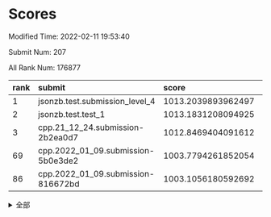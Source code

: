 # Scores

Modified Time: 2022-02-11 19:53:40

Submit Num: 207

All Rank Num: 176877

| rank |               submit               |       score        |       sigma        | pk_num |
| :--- | :--------------------------------- | :----------------- | :----------------- | :----- |
| 1    | jsonzb.test.submission_level_4     | 1013.2039893962497 | 0.803329011605613  | 3421   |
| 2    | jsonzb.test.test_1                 | 1013.1831208094925 | 0.8301738571344337 | 3410   |
| 3    | cpp.21_12_24.submission-2b2ea0d7   | 1012.8469404091612 | 0.7749450695123135 | 3417   |
| 69   | cpp.2022_01_09.submission-5b0e3de2 | 1003.7794261852054 | 0.7149972672239211 | 3417   |
| 86   | cpp.2022_01_09.submission-816672bd | 1003.1056180592692 | 0.7201467290031214 | 3411   |


<details>
<summary>全部</summary>

| rank |                 submit                 |       score        |       sigma        | pk_num |
| :--- | :------------------------------------- | :----------------- | :----------------- | :----- |
| 1    | jsonzb.test.submission_level_4         | 1013.2039893962497 | 0.803329011605613  | 3421   |
| 2    | jsonzb.test.test_1                     | 1013.1831208094925 | 0.8301738571344337 | 3410   |
| 3    | cpp.21_12_24.submission-2b2ea0d7       | 1012.8469404091612 | 0.7749450695123135 | 3417   |
| 4    | gobigger.level_3.submission_level_3_38 | 1011.3739193762511 | 0.7780788731741222 | 3415   |
| 5    | gobigger.level_3.submission_level_3_9  | 1011.1293613654756 | 0.7593326947233034 | 3418   |
| 6    | gobigger.level_3.submission_level_3_27 | 1011.0899023121303 | 0.7759192963992936 | 3414   |
| 7    | gobigger.level_3.submission_level_3_30 | 1010.9958315337798 | 0.7532702938878246 | 3419   |
| 8    | gobigger.level_3.submission_level_3_23 | 1010.9837753876268 | 0.7713597599106111 | 3416   |
| 9    | gobigger.level_3.submission_level_3_20 | 1010.9774378203075 | 0.7818516025643641 | 3416   |
| 10   | gobigger.level_3.submission_level_3_26 | 1010.9229473664974 | 0.7618996537721492 | 3411   |
| 11   | gobigger.level_3.submission_level_3_48 | 1010.9116759405139 | 0.7683062419379779 | 3416   |
| 12   | gobigger.level_3.submission_level_3_13 | 1010.8959385622351 | 0.7869842030448851 | 3418   |
| 13   | gobigger.level_3.submission_level_3_41 | 1010.7769649343546 | 0.7742065277705142 | 3418   |
| 14   | gobigger.level_3.submission_level_3_40 | 1010.7730779801228 | 0.7577386726350545 | 3422   |
| 15   | gobigger.level_3.submission_level_3_15 | 1010.7623102797106 | 0.7713362952799415 | 3423   |
| 16   | gobigger.level_3.submission_level_3_36 | 1010.6993917859037 | 0.7888532180183707 | 3418   |
| 17   | gobigger.level_3.submission_level_3_16 | 1010.672689935217  | 0.760838259143799  | 3422   |
| 18   | gobigger.level_3.submission_level_3_11 | 1010.6247250074346 | 0.7661911224907383 | 3419   |
| 19   | gobigger.level_3.submission_level_3_43 | 1010.4712912290269 | 0.7811440969650578 | 3420   |
| 20   | gobigger.level_3.submission_level_3_42 | 1010.4584574441096 | 0.7687686838418887 | 3415   |
| 21   | gobigger.level_3.submission_level_3_32 | 1010.4550601421722 | 0.7738560051964711 | 3419   |
| 22   | gobigger.level_3.submission_level_3_6  | 1010.4208088281067 | 0.7629516409510224 | 3422   |
| 23   | gobigger.level_3.submission_level_3_4  | 1010.4176337821257 | 0.7662079561751896 | 3420   |
| 24   | gobigger.level_3.submission_level_3_10 | 1010.3159947628142 | 0.7395536496503897 | 3418   |
| 25   | gobigger.level_3.submission_level_3_29 | 1010.2786822213234 | 0.7674626265651281 | 3418   |
| 26   | gobigger.level_3.submission_level_3_28 | 1010.2724935183967 | 0.7809446360298524 | 3419   |
| 27   | gobigger.level_3.submission_level_3_3  | 1010.2690584959433 | 0.7461855405204282 | 3411   |
| 28   | gobigger.level_3.submission_level_3_39 | 1010.1900598095757 | 0.7499684529952725 | 3419   |
| 29   | gobigger.level_3.submission_level_3_31 | 1010.1082705305257 | 0.7499928989922168 | 3410   |
| 30   | gobigger.level_3.submission_level_3_24 | 1010.0973298008595 | 0.739753125294148  | 3414   |
| 31   | gobigger.level_3.submission_level_3_46 | 1009.9258360581337 | 0.7436772910031937 | 3413   |
| 32   | gobigger.level_3.submission_level_3_12 | 1009.7512852690307 | 0.7760828552429836 | 3417   |
| 33   | gobigger.level_3.submission_level_3_1  | 1009.7402614973948 | 0.7572290240952172 | 3423   |
| 34   | gobigger.level_3.submission_level_3_8  | 1009.5635189608478 | 0.7574835068099781 | 3414   |
| 35   | gobigger.level_3.submission_level_3_0  | 1009.547470744046  | 0.760685302172763  | 3419   |
| 36   | gobigger.level_3.submission_level_3_21 | 1009.5311959201288 | 0.7602862963140239 | 3415   |
| 37   | gobigger.level_3.submission_level_3_5  | 1009.4848363721405 | 0.762811305297435  | 3420   |
| 38   | gobigger.level_3.submission_level_3_19 | 1009.47728883046   | 0.7750861033506814 | 3413   |
| 39   | gobigger.level_3.submission_level_3_25 | 1009.4745463338953 | 0.7716292114698622 | 3418   |
| 40   | gobigger.level_3.submission_level_3_33 | 1009.4095970586608 | 0.7484728664563887 | 3413   |
| 41   | gobigger.level_3.submission_level_3_35 | 1009.3191555884006 | 0.7473076892935606 | 3415   |
| 42   | gobigger.level_3.submission_level_3_14 | 1009.28683704763   | 0.7683518868054093 | 3421   |
| 43   | gobigger.level_3.submission_level_3_44 | 1009.2159293885453 | 0.7583200179261315 | 3416   |
| 44   | gobigger.level_3.submission_level_3_22 | 1009.1477271134842 | 0.7477851031856368 | 3418   |
| 45   | gobigger.level_3.submission_level_3_18 | 1009.0404323438396 | 0.7433021957320947 | 3414   |
| 46   | gobigger.level_3.submission_level_3_47 | 1008.9786914334593 | 0.7517142844912537 | 3420   |
| 47   | gobigger.level_3.submission_level_3_2  | 1008.959051014182  | 0.7438221382753836 | 3415   |
| 48   | gobigger.level_3.submission_level_3_17 | 1008.7726629405524 | 0.7510043076436366 | 3424   |
| 49   | gobigger.level_3.submission_level_3_45 | 1008.6080690784996 | 0.7540549887058485 | 3420   |
| 50   | gobigger.level_3.submission_level_3_34 | 1008.4890407615948 | 0.762805994116514  | 3426   |
| 51   | gobigger.level_3.submission_level_3_7  | 1008.4555855226133 | 0.7296825912127559 | 3414   |
| 52   | gobigger.level_3.submission_level_3_49 | 1008.3796502768233 | 0.7235820382925369 | 3418   |
| 53   | gobigger.level_3.submission_level_3_37 | 1008.0436404213013 | 0.728699022891171  | 3412   |
| 54   | gobigger.level_1.submission_level_1_15 | 1004.776963831253  | 0.7155959914381864 | 3420   |
| 55   | gobigger.level_1.submission_level_1_39 | 1004.6559962681424 | 0.7221068110593707 | 3417   |
| 56   | gobigger.level_1.submission_level_1_23 | 1004.5098942235293 | 0.7223359161861806 | 3415   |
| 57   | gobigger.level_1.submission_level_1_47 | 1004.4913543080946 | 0.73230552649166   | 3412   |
| 58   | gobigger.level_1.submission_level_1_30 | 1004.4867798332073 | 0.7070148289324618 | 3423   |
| 59   | gobigger.level_1.submission_level_1_4  | 1004.4778686006383 | 0.7224970142753853 | 3415   |
| 60   | gobigger.level_1.submission_level_1_21 | 1004.4518069346522 | 0.7163365508733672 | 3414   |
| 61   | gobigger.level_1.submission_level_1_6  | 1004.2544661516974 | 0.7171970606712569 | 3425   |
| 62   | gobigger.level_1.submission_level_1_36 | 1004.2302094625263 | 0.7133107069166397 | 3421   |
| 63   | gobigger.level_1.submission_level_1_35 | 1004.0310727450076 | 0.7197117517910621 | 3415   |
| 64   | gobigger.level_1.submission_level_1_26 | 1004.0296287340284 | 0.7203948282593748 | 3421   |
| 65   | gobigger.level_1.submission_level_1_29 | 1003.9826065155169 | 0.7201317719546185 | 3422   |
| 66   | gobigger.level_1.submission_level_1_44 | 1003.9140451273292 | 0.7111378435347264 | 3414   |
| 67   | gobigger.level_1.submission_level_1_37 | 1003.8626681896187 | 0.7237867421190902 | 3413   |
| 68   | gobigger.level_1.submission_level_1_34 | 1003.8353832255702 | 0.7303624922059603 | 3419   |
| 69   | cpp.2022_01_09.submission-5b0e3de2     | 1003.7794261852054 | 0.7149972672239211 | 3417   |
| 70   | gobigger.level_1.submission_level_1_49 | 1003.7197367521214 | 0.7173222761686636 | 3421   |
| 71   | gobigger.level_1.submission_level_1_38 | 1003.6407735357502 | 0.7247457131489525 | 3419   |
| 72   | gobigger.level_1.submission_level_1_10 | 1003.5425194412132 | 0.715077364959337  | 3420   |
| 73   | gobigger.level_1.submission_level_1_24 | 1003.4863213775005 | 0.7096363627541632 | 3416   |
| 74   | gobigger.level_1.submission_level_1_8  | 1003.4833389719549 | 0.7227341062723938 | 3417   |
| 75   | gobigger.level_1.submission_level_1_41 | 1003.4815663729089 | 0.7135690723906115 | 3417   |
| 76   | gobigger.level_1.submission_level_1_20 | 1003.4552881779441 | 0.7186965163844797 | 3420   |
| 77   | gobigger.level_1.submission_level_1_1  | 1003.4226775390243 | 0.716212532713628  | 3416   |
| 78   | gobigger.level_1.submission_level_1_45 | 1003.3783445967815 | 0.712623900821615  | 3415   |
| 79   | gobigger.level_1.submission_level_1_22 | 1003.3252952696682 | 0.718613020997085  | 3409   |
| 80   | gobigger.level_1.submission_level_1_33 | 1003.3101319950457 | 0.7208898322839014 | 3422   |
| 81   | gobigger.level_1.submission_level_1_43 | 1003.2934775211825 | 0.7180839625325336 | 3417   |
| 82   | gobigger.level_1.submission_level_1_48 | 1003.28923560827   | 0.7233026038385421 | 3421   |
| 83   | gobigger.level_1.submission_level_1_18 | 1003.2767342918323 | 0.7230753797231084 | 3422   |
| 84   | gobigger.level_1.submission_level_1_9  | 1003.1655572686777 | 0.7220741397444943 | 3421   |
| 85   | gobigger.level_1.submission_level_1_14 | 1003.160823398784  | 0.7229029708325739 | 3417   |
| 86   | cpp.2022_01_09.submission-816672bd     | 1003.1056180592692 | 0.7201467290031214 | 3411   |
| 87   | gobigger.level_1.submission_level_1_46 | 1003.0943724130578 | 0.7179519562302658 | 3421   |
| 88   | gobigger.level_1.submission_level_1_0  | 1003.0567973328087 | 0.7157798169087406 | 3416   |
| 89   | gobigger.level_1.submission_level_1_19 | 1002.9914358056836 | 0.7118686880872194 | 3419   |
| 90   | gobigger.level_1.submission_level_1_5  | 1002.9755425242541 | 0.7231618822448727 | 3421   |
| 91   | gobigger.level_1.submission_level_1_31 | 1002.9307913308406 | 0.7176680766355154 | 3412   |
| 92   | gobigger.level_1.submission_level_1_3  | 1002.9159050680101 | 0.7051223819396611 | 3417   |
| 93   | gobigger.level_1.submission_level_1_42 | 1002.8985577095573 | 0.7107453477259367 | 3415   |
| 94   | gobigger.level_1.submission_level_1_32 | 1002.8425434407188 | 0.7247412195502576 | 3418   |
| 95   | gobigger.level_1.submission_level_1_16 | 1002.8176305125024 | 0.7204939165541875 | 3419   |
| 96   | gobigger.level_1.submission_level_1_2  | 1002.7622525103372 | 0.7121808306075744 | 3423   |
| 97   | gobigger.level_1.submission_level_1_27 | 1002.7445231064439 | 0.7187232697595061 | 3418   |
| 98   | gobigger.level_1.submission_level_1_17 | 1002.7001393366432 | 0.7258681005084948 | 3419   |
| 99   | gobigger.level_1.submission_level_1_25 | 1002.6785373634858 | 0.7179976770882854 | 3419   |
| 100  | gobigger.level_1.submission_level_1_13 | 1002.3247339938775 | 0.7161544304472582 | 3423   |
| 101  | gobigger.level_1.submission_level_1_11 | 1002.2736163925314 | 0.7170554802240223 | 3418   |
| 102  | gobigger.level_1.submission_level_1_28 | 1002.2628302357492 | 0.7017989327352476 | 3416   |
| 103  | gobigger.level_1.submission_level_1_40 | 1001.9824962420307 | 0.7226840159523007 | 3420   |
| 104  | gobigger.level_1.submission_level_1_7  | 1001.7713270469176 | 0.711040090529135  | 3416   |
| 105  | gobigger.level_1.submission_level_1_12 | 1001.1546523409847 | 0.7125825933128843 | 3416   |
| 106  | gobigger.random.submission_random_7    | 997.7896947257741  | 0.709737565106614  | 3422   |
| 107  | gobigger.random.submission_random_29   | 997.3621585899876  | 0.7132428868182892 | 3418   |
| 108  | gobigger.random.submission_random_24   | 997.1740826417783  | 0.69281040042945   | 3417   |
| 109  | gobigger.random.submission_random_18   | 996.9760392344413  | 0.704428823073006  | 3419   |
| 110  | gobigger.random.submission_random_27   | 996.8599229947779  | 0.7149642648744824 | 3412   |
| 111  | gobigger.random.submission_random_8    | 996.7928851009381  | 0.7148127757508254 | 3418   |
| 112  | gobigger.random.submission_random_6    | 996.7839464069187  | 0.7212235214418442 | 3412   |
| 113  | gobigger.random.submission_random_34   | 996.7303884013314  | 0.7039131435270679 | 3417   |
| 114  | gobigger.random.submission_random_45   | 996.6563190955909  | 0.7270071614449622 | 3415   |
| 115  | gobigger.random.submission_random_39   | 996.6114024424579  | 0.7058120430264292 | 3410   |
| 116  | gobigger.random.submission_random_49   | 996.6036931959421  | 0.7114453013350398 | 3418   |
| 117  | gobigger.random.submission_random_4    | 996.5510193545584  | 0.7139679474793085 | 3420   |
| 118  | gobigger.random.submission_random_2    | 996.5281163353626  | 0.723071275072293  | 3419   |
| 119  | gobigger.random.submission_random_48   | 996.4054417545781  | 0.7051688649445466 | 3416   |
| 120  | gobigger.random.submission_random_32   | 996.2173920433702  | 0.7136221448764672 | 3423   |
| 121  | gobigger.random.submission_random_10   | 996.2041896828555  | 0.7224584838855478 | 3423   |
| 122  | gobigger.random.submission_random_0    | 996.1939961518922  | 0.7210769678047139 | 3420   |
| 123  | gobigger.random.submission_random_17   | 996.1794557897854  | 0.7152125796311067 | 3416   |
| 124  | gobigger.random.submission_random_23   | 996.1451349053277  | 0.7060992051393423 | 3416   |
| 125  | gobigger.random.submission_random_5    | 996.1242668680214  | 0.7066236386721895 | 3418   |
| 126  | gobigger.random.submission_random_38   | 996.0925800877717  | 0.7031465219362502 | 3422   |
| 127  | gobigger.random.submission_random_30   | 996.066803515922   | 0.7107116151513563 | 3412   |
| 128  | gobigger.random.submission_random_16   | 996.0379298469597  | 0.7055589282743729 | 3417   |
| 129  | gobigger.random.submission_random_33   | 996.0326998855979  | 0.7050777093734886 | 3422   |
| 130  | gobigger.random.submission_random_25   | 996.0036455103029  | 0.7043703570369896 | 3420   |
| 131  | gobigger.random.submission_random_3    | 995.9980492154513  | 0.7109899656674927 | 3422   |
| 132  | gobigger.random.submission_random_19   | 995.9115975011669  | 0.7105829517127054 | 3420   |
| 133  | gobigger.random.submission_random_13   | 995.8797457359391  | 0.7162686979280183 | 3413   |
| 134  | gobigger.random.submission_random_9    | 995.8450590815016  | 0.7009791401122955 | 3421   |
| 135  | gobigger.random.submission_random_11   | 995.8281762906163  | 0.7113029855297021 | 3420   |
| 136  | gobigger.random.submission_random_42   | 995.8128941026959  | 0.7028141136614746 | 3413   |
| 137  | gobigger.random.submission_random_35   | 995.786243718613   | 0.7132292950819675 | 3420   |
| 138  | gobigger.random.submission_random_21   | 995.7717542786021  | 0.7093301523047243 | 3412   |
| 139  | gobigger.random.submission_random_37   | 995.7602545684482  | 0.72077068991703   | 3419   |
| 140  | gobigger.random.submission_random_12   | 995.6701875799969  | 0.7098954266130917 | 3418   |
| 141  | gobigger.random.submission_random_43   | 995.5915554233334  | 0.7197406483508887 | 3419   |
| 142  | gobigger.random.submission_random_31   | 995.5883641325693  | 0.7157317782189478 | 3423   |
| 143  | gobigger.random.submission_random_26   | 995.4801904395986  | 0.7022140351545644 | 3420   |
| 144  | gobigger.random.submission_random_15   | 995.438880272749   | 0.7073203318566373 | 3415   |
| 145  | gobigger.random.submission_random_36   | 995.3878872997573  | 0.7056865548076131 | 3421   |
| 146  | gobigger.random.submission_random_20   | 995.3598771941292  | 0.7070948404022956 | 3424   |
| 147  | gobigger.random.submission_random_28   | 995.3521120936638  | 0.7171102692450558 | 3417   |
| 148  | gobigger.random.submission_random_47   | 995.2428771359642  | 0.7109099865115901 | 3418   |
| 149  | gobigger.random.submission_random_14   | 995.1913017605364  | 0.7116808543466426 | 3418   |
| 150  | gobigger.random.submission_random_46   | 994.9378218995424  | 0.7292787174100966 | 3416   |
| 151  | gobigger.random.submission_random_41   | 994.9120229865953  | 0.7324231908871327 | 3418   |
| 152  | gobigger.random.submission_random_44   | 994.9102890722157  | 0.7127996058428108 | 3419   |
| 153  | gobigger.random.submission_random_40   | 994.78010597292    | 0.7220109673550295 | 3417   |
| 154  | gobigger.random.submission_random_22   | 994.6039249273139  | 0.7209678553461877 | 3419   |
| 155  | gobigger.random.submission_random_1    | 993.6565886191048  | 0.7124414927044302 | 3417   |
| 156  | gobigger.level_2.submission_level_2_18 | 993.4230828405739  | 0.7378216492785752 | 3422   |
| 157  | gobigger.level_2.submission_level_2_38 | 993.3270289240313  | 0.7411838061226925 | 3417   |
| 158  | gobigger.level_2.submission_level_2_13 | 993.1834651712096  | 0.7401225786521941 | 3424   |
| 159  | gobigger.level_2.submission_level_2_21 | 993.151113287799   | 0.7164925554134408 | 3412   |
| 160  | gobigger.level_2.submission_level_2_36 | 993.0727988481667  | 0.736062162511128  | 3419   |
| 161  | gobigger.level_2.submission_level_2_27 | 993.0628314880205  | 0.7353088875369923 | 3416   |
| 162  | gobigger.level_2.submission_level_2_45 | 993.0556573299456  | 0.734973164180204  | 3423   |
| 163  | gobigger.level_2.submission_level_2_49 | 992.9270756259423  | 0.7455118993456936 | 3416   |
| 164  | gobigger.level_2.submission_level_2_14 | 992.8915948530544  | 0.7311714687628397 | 3426   |
| 165  | gobigger.level_2.submission_level_2_24 | 992.7287361924836  | 0.7334766162258726 | 3418   |
| 166  | gobigger.level_2.submission_level_2_4  | 992.6541803671554  | 0.7532064056964431 | 3413   |
| 167  | gobigger.level_2.submission_level_2_8  | 992.5798444956692  | 0.7575349179563707 | 3415   |
| 168  | gobigger.level_2.submission_level_2_31 | 992.5256633263291  | 0.7457531909161639 | 3418   |
| 169  | gobigger.level_2.submission_level_2_30 | 992.4729187651142  | 0.7343229278704251 | 3418   |
| 170  | gobigger.level_2.submission_level_2_6  | 992.359905624828   | 0.7429692173614239 | 3416   |
| 171  | gobigger.level_2.submission_level_2_16 | 992.3110779471276  | 0.7464918903293455 | 3418   |
| 172  | gobigger.level_2.submission_level_2_35 | 992.1950542793059  | 0.7620561334447471 | 3419   |
| 173  | gobigger.level_2.submission_level_2_12 | 992.1919442726916  | 0.7412004359834552 | 3417   |
| 174  | gobigger.level_2.submission_level_2_22 | 992.1682509568997  | 0.7521356419236941 | 3412   |
| 175  | gobigger.level_2.submission_level_2_19 | 992.164006180048   | 0.7591913007215558 | 3426   |
| 176  | gobigger.level_2.submission_level_2_1  | 992.0989853081053  | 0.7374968993308297 | 3415   |
| 177  | gobigger.level_2.submission_level_2_40 | 992.093355392958   | 0.7581634452628447 | 3414   |
| 178  | gobigger.level_2.submission_level_2_29 | 992.0704530434008  | 0.7456419317966595 | 3419   |
| 179  | gobigger.level_2.submission_level_2_32 | 992.0105296150961  | 0.7418440593059065 | 3419   |
| 180  | gobigger.level_2.submission_level_2_2  | 991.9271939359038  | 0.7544494263992327 | 3420   |
| 181  | gobigger.level_2.submission_level_2_37 | 991.855935509754   | 0.7505913845189647 | 3421   |
| 182  | gobigger.level_2.submission_level_2_48 | 991.836533937511   | 0.7315940305287103 | 3420   |
| 183  | gobigger.level_2.submission_level_2_34 | 991.8252455480566  | 0.7361464237491969 | 3418   |
| 184  | gobigger.level_2.submission_level_2_5  | 991.8155993330771  | 0.7679630969723149 | 3420   |
| 185  | gobigger.level_2.submission_level_2_44 | 991.7741644576973  | 0.7502660923805514 | 3422   |
| 186  | gobigger.level_2.submission_level_2_20 | 991.7650128108495  | 0.7412644771116541 | 3417   |
| 187  | gobigger.level_2.submission_level_2_41 | 991.705039098552   | 0.7567094861904593 | 3420   |
| 188  | gobigger.level_2.submission_level_2_42 | 991.5629564819712  | 0.7744646322148033 | 3421   |
| 189  | gobigger.level_2.submission_level_2_25 | 991.5047719627031  | 0.7545729772982442 | 3424   |
| 190  | gobigger.level_2.submission_level_2_43 | 991.4977867055003  | 0.7609705810078482 | 3422   |
| 191  | gobigger.level_2.submission_level_2_15 | 991.4636064563022  | 0.7472448764832831 | 3422   |
| 192  | gobigger.level_2.submission_level_2_26 | 991.4449059814411  | 0.7477846208552364 | 3418   |
| 193  | gobigger.level_2.submission_level_2_47 | 991.4161880817647  | 0.7531776239432366 | 3417   |
| 194  | gobigger.level_2.submission_level_2_7  | 991.4158842547716  | 0.7468780441767827 | 3421   |
| 195  | gobigger.level_2.submission_level_2_46 | 991.3852183698004  | 0.7463981968925055 | 3415   |
| 196  | gobigger.level_2.submission_level_2_23 | 991.2974546922584  | 0.7625271373696105 | 3421   |
| 197  | gobigger.level_2.submission_level_2_17 | 991.2239451693364  | 0.7486647104404531 | 3421   |
| 198  | gobigger.level_2.submission_level_2_11 | 991.2093151525793  | 0.7575689106772718 | 3418   |
| 199  | gobigger.level_2.submission_level_2_33 | 991.2065056291009  | 0.76508623922965   | 3414   |
| 200  | gobigger.level_2.submission_level_2_39 | 991.1291963669255  | 0.7712453561563523 | 3416   |
| 201  | gobigger.level_2.submission_level_2_28 | 991.0518379223195  | 0.7646368606393054 | 3416   |
| 202  | gobigger.level_2.submission_level_2_10 | 991.0501928583827  | 0.7660502290314526 | 3415   |
| 203  | gobigger.level_2.submission_level_2_3  | 990.8220852012971  | 0.7500741926760716 | 3416   |
| 204  | gobigger.level_2.submission_level_2_9  | 990.7551195223298  | 0.7362870841327693 | 3418   |
| 205  | gobigger.level_2.submission_level_2_0  | 989.771452335925   | 0.7517046130842568 | 3416   |
| 206  | gobigger.none.submission_none_0        | 977.112707461083   | 1.3187992069215322 | 3426   |
| 207  | gobigger.none.submission_none_1        | 977.1003787399713  | 1.3195791319188137 | 3417   |

</details>